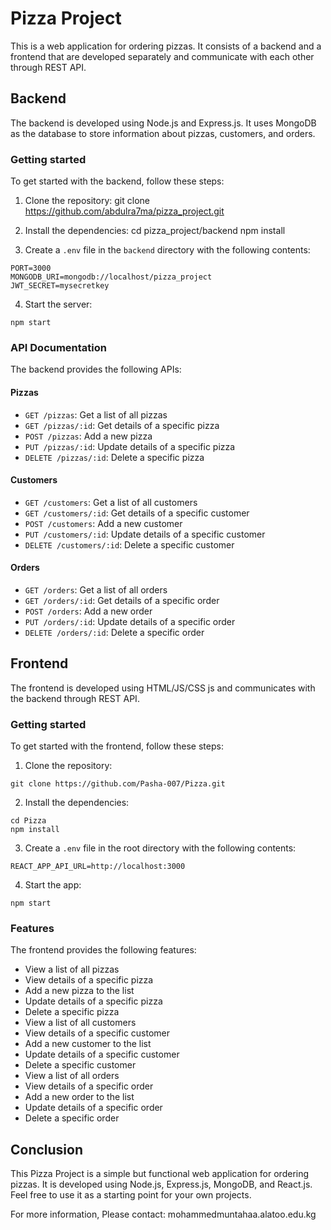 # Pizza Project

This is a web application for ordering pizzas. It consists of a backend and a frontend that are developed separately and communicate with each other through REST API.

## Backend

The backend is developed using Node.js and Express.js. It uses MongoDB as the database to store information about pizzas, customers, and orders. 

### Getting started

To get started with the backend, follow these steps:

1. Clone the repository:
git clone https://github.com/abdulra7ma/pizza_project.git


2. Install the dependencies:
cd pizza_project/backend
npm install

3. Create a `.env` file in the `backend` directory with the following contents:
```
PORT=3000
MONGODB_URI=mongodb://localhost/pizza_project
JWT_SECRET=mysecretkey
```
4. Start the server:
```
npm start
```

### API Documentation

The backend provides the following APIs:

#### Pizzas

- `GET /pizzas`: Get a list of all pizzas
- `GET /pizzas/:id`: Get details of a specific pizza
- `POST /pizzas`: Add a new pizza
- `PUT /pizzas/:id`: Update details of a specific pizza
- `DELETE /pizzas/:id`: Delete a specific pizza

#### Customers

- `GET /customers`: Get a list of all customers
- `GET /customers/:id`: Get details of a specific customer
- `POST /customers`: Add a new customer
- `PUT /customers/:id`: Update details of a specific customer
- `DELETE /customers/:id`: Delete a specific customer

#### Orders

- `GET /orders`: Get a list of all orders
- `GET /orders/:id`: Get details of a specific order
- `POST /orders`: Add a new order
- `PUT /orders/:id`: Update details of a specific order
- `DELETE /orders/:id`: Delete a specific order

## Frontend

The frontend is developed using HTML/JS/CSS js and communicates with the backend through REST API. 

### Getting started

To get started with the frontend, follow these steps:

1. Clone the repository:
```
git clone https://github.com/Pasha-007/Pizza.git
```
2. Install the dependencies:
```
cd Pizza
npm install
```
3. Create a `.env` file in the root directory with the following contents:
```
REACT_APP_API_URL=http://localhost:3000
```
4. Start the app:
```
npm start
```

### Features

The frontend provides the following features:

- View a list of all pizzas
- View details of a specific pizza
- Add a new pizza to the list
- Update details of a specific pizza
- Delete a specific pizza
- View a list of all customers
- View details of a specific customer
- Add a new customer to the list
- Update details of a specific customer
- Delete a specific customer
- View a list of all orders
- View details of a specific order
- Add a new order to the list
- Update details of a specific order
- Delete a specific order

## Conclusion

This Pizza Project is a simple but functional web application for ordering pizzas. It is developed using Node.js, Express.js, MongoDB, and React.js. Feel free to use it as a starting point for your own projects.

For more information, Please contact: mohammedmuntahaa.alatoo.edu.kg
